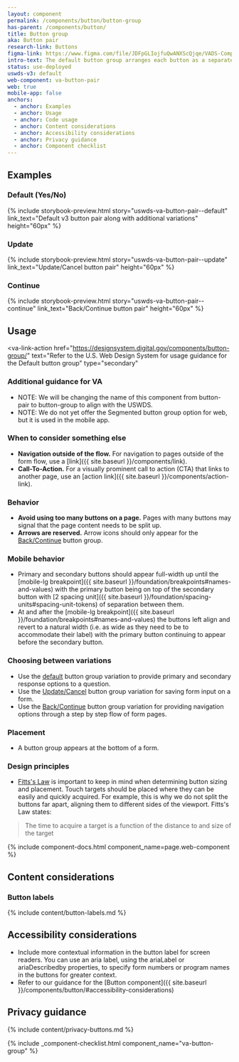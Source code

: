 ```yaml
---
layout: component
permalink: /components/button/button-group
has-parent: /components/button/
title: Button group
aka: Button pair
research-link: Buttons
figma-link: https://www.figma.com/file/JDFpGLIojfuQwANXScQjqe/VADS-Component-Examples?type=design&node-id=3109%3A381&mode=design&t=HPTk6DwbG1oCM61n-1
intro-text: The default button group arranges each button as a separate element with a gap between them. On mobile devices, the buttons are arranged vertically.
status: use-deployed
uswds-v3: default
web-component: va-button-pair
web: true
mobile-app: false
anchors:
  - anchor: Examples
  - anchor: Usage
  - anchor: Code usage
  - anchor: Content considerations
  - anchor: Accessibility considerations
  - anchor: Privacy guidance
  - anchor: Component checklist
---
```


## Examples

### Default (Yes/No)

{% include storybook-preview.html story="uswds-va-button-pair--default" link_text="Default v3 button pair along with additional variations" height="60px" %}

### Update

{% include storybook-preview.html story="uswds-va-button-pair--update" link_text="Update/Cancel button pair" height="60px" %}

### Continue

{% include storybook-preview.html story="uswds-va-button-pair--continue" link_text="Back/Continue button pair" height="60px" %}

## Usage

<va-link-action
href="https://designsystem.digital.gov/components/button-group/"
text="Refer to the U.S. Web Design System for usage guidance for the Default button group"
type="secondary"

> </va-link-action>

### Additional guidance for VA

- NOTE: We will be changing the name of this component from button-pair to button-group to align with the USWDS.
- NOTE: We do not yet offer the Segmented button group option for web, but it is used in the mobile app.

### When to consider something else

- **Navigation outside of the flow.** For navigation to pages outside of the form flow, use a [link]({{ site.baseurl }}/components/link).
- **Call-To-Action.** For a visually prominent call to action (CTA) that links to another page, use an [action link]({{ site.baseurl }}/components/action-link).

### Behavior

- **Avoid using too many buttons on a page.** Pages with many buttons may signal that the page content needs to be split up.
- **Arrows are reserved.** Arrow icons should only appear for the [Back/Continue](#backcontinue) button group.

### Mobile behavior

- Primary and secondary buttons should appear full-width up until the [mobile-lg breakpoint]({{ site.baseurl }}/foundation/breakpoints#names-and-values) with the primary button being on top of the secondary button with [2 spacing unit]({{ site.baseurl }}/foundation/spacing-units#spacing-unit-tokens) of separation between them.
- At and after the [mobile-lg breakpoint]({{ site.baseurl }}/foundation/breakpoints#names-and-values) the buttons left align and revert to a natural width (i.e. as wide as they need to be to accommodate their label) with the primary button continuing to appear before the secondary button.

### Choosing between variations

- Use the [default](#default-yesno) button group variation to provide primary and secondary response options to a question.
- Use the [Update/Cancel](#updatecancel) button group variation for saving form input on a form.
- Use the [Back/Continue](#backcontinue) button group variation for providing navigation options through a step by step flow of form pages.

### Placement

- A button group appears at the bottom of a form.

### Design principles

- [Fitts's Law](https://lawsofux.com/fittss-law/) is important to keep in mind when determining button sizing and placement. Touch targets should be placed where they can be easily and quickly acquired. For example, this is why we do not split the buttons far apart, aligning them to different sides of the viewport. Fitts's Law states:

> The time to acquire a target is a function of the distance to and size of the target

{% include component-docs.html component_name=page.web-component %}

## Content considerations

### Button labels

{% include content/button-labels.md %}

## Accessibility considerations

- Include more contextual information in the button label for screen readers. You can use an aria label, using the ariaLabel or ariaDescribedby properties, to specify form numbers or program names in the buttons for greater context.
- Refer to our guidance for the [Button component]({{ site.baseurl }}/components/button/#accessibility-considerations)

## Privacy guidance

{% include content/privacy-buttons.md %}

{% include _component-checklist.html component_name="va-button-group" %}
